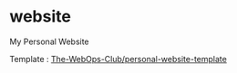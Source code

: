 # website

My Personal Website

Template : [The-WebOps-Club/personal-website-template](https://github.com/The-WebOps-Club/personal-website-template)

